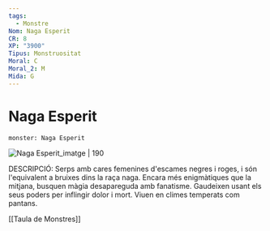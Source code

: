 ```yaml
---
tags:
  - Monstre
Nom: Naga Esperit
CR: 8
XP: "3900"
Tipus: Monstruositat
Moral: C
Moral_2: M
Mida: G
---
```

# Naga Esperit

```statblock
monster: Naga Esperit
```

![Naga Esperit_imatge | 190](https://www.dndbeyond.com/avatars/thumbnails/30833/682/1000/1000/638063870353621782.png)

DESCRIPCIÓ: 
Serps amb cares femenines d'escames negres i roges, i són l'equivalent a bruixes dins la raça naga. Encara més enigmàtiques que la mitjana, busquen màgia desapareguda amb fanatisme. Gaudeixen usant els seus poders per inflingir dolor i mort. Viuen en climes temperats com pantans.

[[Taula de Monstres]]